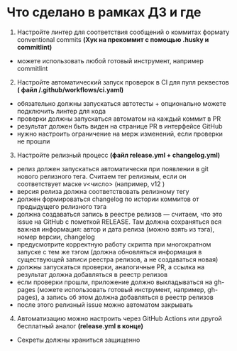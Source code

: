 # Что сделано в рамках ДЗ и где

1. Настройте линтер для соответствия сообщений о коммитах формату conventional commits **(Хук на прекоммит с помощью .husky и commitlint)**

- можете использовать любой готовый инструмент, например commitlint

2. Настройте автоматический запуск проверок в CI для пулл реквестов **( файл /.github/workflows/ci.yaml)**

- обязательно должны запускаться автотесты + опционально можете подключить линтер для кода
- проверки должны запускаться автоматом на каждый коммит в PR
- результат должен быть виден на странице PR в интерфейсе GitHub
- нужно настроить ограничение на мерж изменений, если проверки не прошли

3. Настройте релизный процесс **(файл release.yml + changelog.yml)**

- релиз должен запускаться автоматически при появлении в git нового релизного тега. Считаем тег релизным, если он соответствует маске v<число> (например, v12 )
- версия релиза должна соответствовать релизному тегу
- должен формироваться changelog по истории коммитов от предыдущего релизного тэга
- должна создаваться запись в реестре релизов — считаем, что это issue на GitHub с пометкой RELEASE. Там должна сохраняться вся важная информация: автор и дата релиза (можно взять из тэга), номер версии, changelog
- предусмотрите корректную работу скрипта при многократном запуске с тем же тэгом (должна обновляться информация в существующей записи реестра релизов, а не создаваться новая)
- должны запускаться проверки, аналогичные PR, а ссылка на результат должна добавляться в реестр релизов
- если проверки прошли, приложение должно выкладываться на gh-pages (можете использовать готовый инструмент, например, gh-pages), а запись об этом должна добавляться в реестр релизов
- после этого релизный issue можно автоматом закрывать

4. Автоматизацию можно настроить через GitHub Actions или другой бесплатный аналог **(release.yml в конце)**

- Секреты должны храниться защищенно
